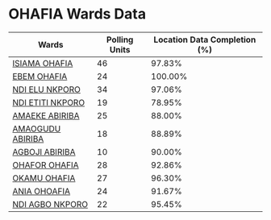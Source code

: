 
# OHAFIA Wards Data

| Wards | Polling Units | Location Data Completion (%) |
| ---- | ----- | ------- |
| [ISIAMA OHAFIA](./wards/100-isiama-ohafia) | 46 | 97.83% |
| [EBEM OHAFIA](./wards/101-ebem-ohafia) | 24 | 100.00% |
| [NDI ELU NKPORO](./wards/102-ndi-elu-nkporo) | 34 | 97.06% |
| [NDI ETITI NKPORO](./wards/103-ndi-etiti-nkporo) | 19 | 78.95% |
| [AMAEKE ABIRIBA](./wards/104-amaeke-abiriba) | 25 | 88.00% |
| [AMAOGUDU ABIRIBA](./wards/105-amaogudu-abiriba) | 18 | 88.89% |
| [AGBOJI ABIRIBA](./wards/106-agboji-abiriba) | 10 | 90.00% |
| [OHAFOR OHAFIA](./wards/107-ohafor-ohafia) | 28 | 92.86% |
| [OKAMU OHAFIA](./wards/108-okamu-ohafia) | 27 | 96.30% |
| [ANIA OHOAFIA](./wards/109-ania-ohoafia) | 24 | 91.67% |
| [NDI AGBO NKPORO](./wards/110-ndi-agbo-nkporo) | 22 | 95.45% |




